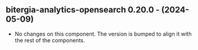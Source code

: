  ## bitergia-analytics-opensearch 0.20.0 - (2024-05-09)
  
  * No changes on this component. The version is bumped to align it
    with the rest of the components.
